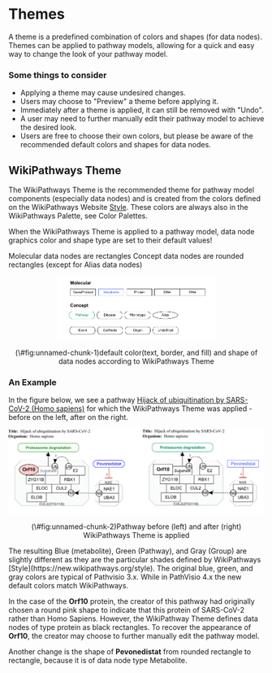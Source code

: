 # Themes

A theme is a predefined combination of colors and shapes (for data nodes). Themes can be applied to pathway models, allowing for a quick and easy way to change the look of your pathway model. 

### Some things to consider

* Applying a theme may cause undesired changes. 
* Users may choose to "Preview" a theme before applying it. 
* Immediately after a theme is applied, it can still be removed with "Undo". 
* A user may need to further manually edit their pathway model to achieve the desired look. 
* Users are free to choose their own colors, but please be aware of the recommended default colors and shapes for data nodes.  

## WikiPathways Theme
The WikiPathways Theme is the recommended theme for pathway model components (especially data nodes) and is created from the colors defined on the WikiPathways Website [Style](https://new.wikipathways.org/style). These colors are always also in the WikiPathways Palette, see Color Palettes. 

When the WikiPathways Theme is applied to a pathway model, data node graphics color and shape type are set to their default values!   

Molecular data nodes are rectangles
Concept data nodes are rounded rectangles (except for Alias data nodes)

<div class="figure" style="text-align: center">
<img src="images/screenshots/data-nodes-theme.png" alt="default color(text, border, and fill) and shape of data nodes according to WikiPathways Theme" width="314" />
<p class="caption">(\#fig:unnamed-chunk-1)default color(text, border, and fill) and shape of data nodes according to WikiPathways Theme</p>
</div>

### An Example

In the figure below, we see a pathway [Hijack of ubiquitination by SARS-CoV-2 (Homo sapiens)](https://www.wikipathways.org/index.php/Pathway:WP4860#nogo2) for which the WikiPathways Theme was applied - before on the left, after on the right. 

<div class="figure" style="text-align: center">
<img src="images/pathways/theme-colored-pathways.png" alt="Pathway before (left) and after (right) WikiPathways Theme is applied" width="608" />
<p class="caption">(\#fig:unnamed-chunk-2)Pathway before (left) and after (right) WikiPathways Theme is applied</p>
</div>
The resulting Blue (metabolite), Green (Pathway), and Gray (Group) are slightly different as they are the particular shades defined by WikiPathways [Style](https://new.wikipathways.org/style). The original blue, green, and gray colors are typical of Pathvisio 3.x. While in PathVisio 4.x the new default colors match WikiPathways. 

In the case of the **Orf10** protein, the creator of this pathway had originally chosen a round pink shape to indicate that this protein of SARS-CoV-2 rather than Homo Sapiens. However, the WikiPathway Theme defines data nodes of type protein as black rectangles. To recover the appearance of **Orf10**, the creator may choose to further manually edit the pathway model. 

Another change is the shape of **Pevonedistat** from rounded rectangle to rectangle, because it is of data node type Metabolite. 


